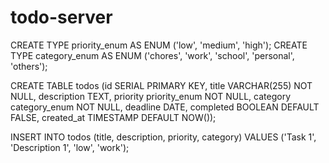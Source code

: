 # todo-server


CREATE TYPE priority_enum AS ENUM ('low', 'medium', 'high');
CREATE TYPE category_enum AS ENUM ('chores', 'work', 'school', 'personal', 'others');

CREATE TABLE todos (id SERIAL PRIMARY KEY, title VARCHAR(255) NOT NULL, description TEXT, priority priority_enum NOT NULL, category category_enum NOT NULL, deadline DATE, completed BOOLEAN DEFAULT FALSE, created_at TIMESTAMP DEFAULT NOW());

INSERT INTO todos (title, description, priority, category) VALUES ('Task 1', 'Description 1', 'low', 'work');
